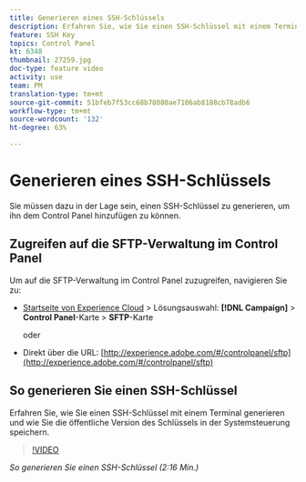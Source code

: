 ```yaml
---
title: Generieren eines SSH-Schlüssels
description: Erfahren Sie, wie Sie einen SSH-Schlüssel mit einem Terminal generieren und wie Sie die öffentliche Version des Schlüssels in der Systemsteuerung speichern.
feature: SSH Key
topics: Control Panel
kt: 6348
thumbnail: 27259.jpg
doc-type: feature video
activity: use
team: PM
translation-type: tm+mt
source-git-commit: 51bfeb7f53cc68b78080ae7106ab8188cb78adb6
workflow-type: tm+mt
source-wordcount: '132'
ht-degree: 63%

---
```



# Generieren eines SSH-Schlüssels

Sie müssen dazu in der Lage sein, einen SSH-Schlüssel zu generieren, um ihn dem Control Panel hinzufügen zu können.

## Zugreifen auf die SFTP-Verwaltung im Control Panel

Um auf die SFTP-Verwaltung im Control Panel zuzugreifen, navigieren Sie zu:

* [Startseite von Experience Cloud](https://experience.adobe.com/#/home) > Lösungsauswahl: **[!DNL Campaign]** > **Control Panel**-Karte > **SFTP**-Karte

   oder
* Direkt über die URL: [http://experience.adobe.com/#/controlpanel/sftp](http://experience.adobe.com/#/controlpanel/sftp)

## So generieren Sie einen SSH-Schlüssel

Erfahren Sie, wie Sie einen SSH-Schlüssel mit einem Terminal generieren und wie Sie die öffentliche Version des Schlüssels in der Systemsteuerung speichern.

>[!VIDEO](https://video.tv.adobe.com/v/27259?quality=12)

*So generieren Sie einen SSH-Schlüssel (2:16 Min.)*